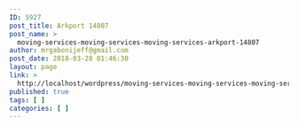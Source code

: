 ```yaml
---
ID: 5927
post_title: Arkport 14807
post_name: >
  moving-services-moving-services-moving-services-arkport-14807
author: mrgabonijeff@gmail.com
post_date: 2018-03-28 01:46:30
layout: page
link: >
  http://localhost/wordpress/moving-services-moving-services-moving-services-arkport-14807/
published: true
tags: [ ]
categories: [ ]
---
```

